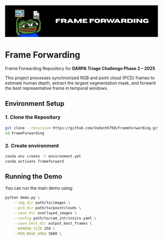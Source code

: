 ![Logo](assets/logo/Frame_Forwarding.png)
# Frame Forwarding

Frame Forwarding Repository for **DARPA Triage Challenge Phase 2 – 2025**  

This project processes synchronized RGB and point cloud (PCD) frames to estimate human depth, extract the largest segmentation mask, and forward the best representative frame in temporal windows.



##  Environment Setup

### 1. Clone the Repository

```bash
git clone --recursive https://github.com/VedantK750/FrameForwarding.git
cd FrameForwarding
```

### 2. Create  environment

```bash
conda env create -f environment.yml
conda activate frameforward
```

## Running the Demo

You can run the main demo using:

```bash
python demo.py \
    --img_dir path/to/images \
    --pcd_dir path/to/pointclouds \
    --save_dir overlayed_images \
    --config path/to/cam_intrinsics.yaml \
    --save_best_dir output_best_frames \
    --WINDOW_SIZE 250 \
    --MIN_MASK_AREA 5000 \
```



